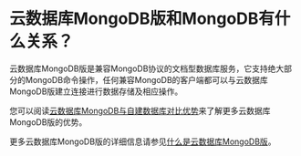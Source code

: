 # 云数据库MongoDB版和MongoDB有什么关系？

云数据库MongoDB版是兼容MongoDB协议的文档型数据库服务，它支持绝大部分的MongoDB命令操作，任何兼容MongoDB的客户端都可以与云数据库MongoDB版建立连接进行数据存储及相应操作。

您可以阅读[云数据库MongoDB与自建数据库对比优势](/intl.zh-CN/产品简介/云数据库MongoDB与自建数据库对比优势.md)来了解更多云数据库MongoDB版的优势。

更多云数据库MongoDB版的详细信息请参见[什么是云数据库MongoDB版](/intl.zh-CN/产品简介/什么是云数据库MongoDB版.md)。

